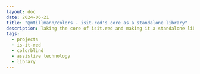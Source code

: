 ```yaml
---
layout: doc
date: 2024-06-21
title: "@mtillmann/colors - isit.red's core as a standalone library"
description: Taking the core of isit.red and making it a standalone library to enable other projects to use it
tags:
  - projects
  - is-it-red
  - colorblind
  - assistive technology
  - library
---
```


<Title/>

Ever since building the [color helper extension](/posts/color-helper-a-chrome-extension-for-colorblind-people.md), I was dissatisfied that I hadn't made the core color and color shade detection components an abstracted library. 

Building libraries from existing code that is full of ad-hoc solutions and tightly coupled to the rest of the application is one my least favorite tasks. Also I despise fiddling with build tools and their configurations even more than doing my taxes.

I finally bit the bullet and extracted the core of isit.red into a standalone library. It's called [@mtillmann/colors](https://www.npmjs.com/package/@mtillmann/colors) and you can find the [github repository here](https://github.com/Mtillmann/colors) which includes documentation, sources and scripts to build your own data structures if you want to.

I've already integrated it into the [color helper extension](https://chromewebstore.google.com/detail/color-helper/lppofdjcegodcddmccmnicgfmblkdpbj) ([firefox](https://addons.mozilla.org/en-US/firefox/addon/color-helper/)) and it's working great and feels faster than the old code. 

## Public API

Also I've created a publicly accessible API for it, so you can use it in your own projects without having to use the library directly. Find the API at [colors.mtillmann.workers.dev](https://colors.mtillmann.workers.dev/).

The API runs on cloudflare workers free tier and is free to use without any authentication. It's limited to 100.000 requests per day. Since even the most expensive calls (`/color/{color}`) take only about 5ms, it fits really well into cloudflare's free tier limit of 10ms of cpu time per request.

I'm really happy to have this core functionality abstracted and available for other projects to use. I hope it will help others to build better color related tools and assistive technology.

## What's next?

I think localizing the library is the next step. I want to make it available in as many languages as possible. The biggest challenge will probably be cultural differences in color perception and naming, but I'll tackle that when I get there.

I'll also look into finding more data sources to improve the color name yield.

<Comment/>